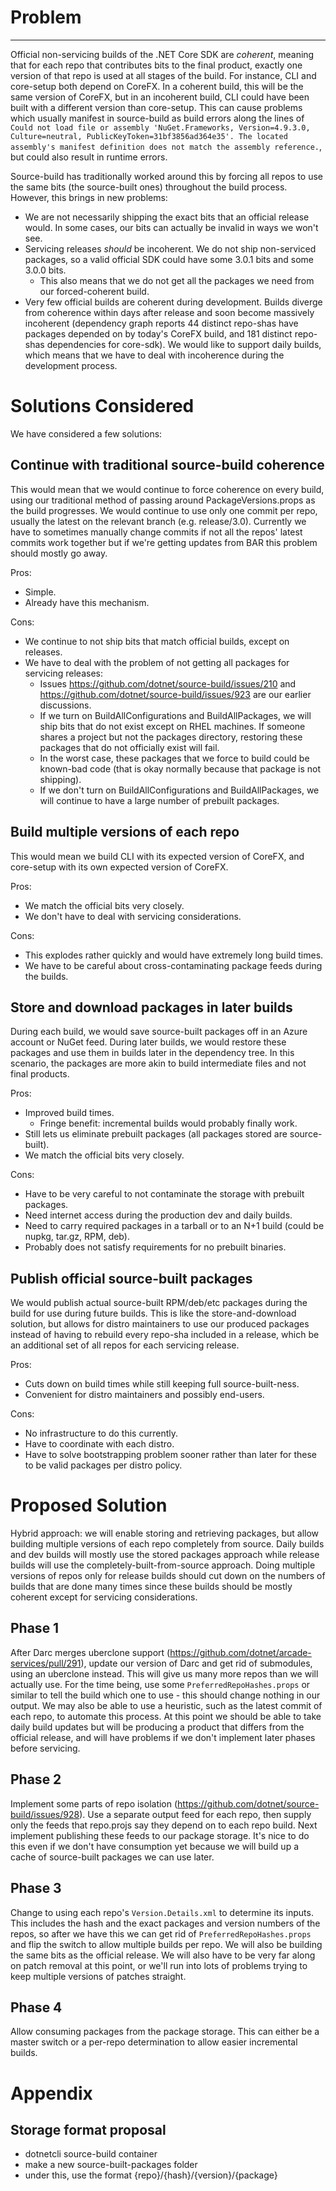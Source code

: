 # Problem #
-----------
Official non-servicing builds of the .NET Core SDK are *coherent*, meaning that for each repo that contributes bits to the final product, exactly one version of that repo is used at all stages of the build.  For instance, CLI and core-setup both depend on CoreFX.  In a coherent build, this will be the same version of CoreFX, but in an incoherent build, CLI could have been built with a different version than core-setup.  This can cause problems which usually manifest in source-build as build errors along the lines of `Could not load file or assembly 'NuGet.Frameworks, Version=4.9.3.0, Culture=neutral, PublicKeyToken=31bf3856ad364e35'. The located assembly's manifest definition does not match the assembly reference.`, but could also result in runtime errors.  

Source-build has traditionally worked around this by forcing all repos to use the same bits (the source-built ones) throughout the build process.  However, this brings in new problems:
- We are not necessarily shipping the exact bits that an official release would.  In some cases, our bits can actually be invalid in ways we won't see.
- Servicing releases *should* be incoherent.  We do not ship non-serviced packages, so a valid official SDK could have some 3.0.1 bits and some 3.0.0 bits.
	- This also means that we do not get all the packages we need from our forced-coherent build.
- Very few official builds are coherent during development.  Builds diverge from coherence within days after release and soon become massively incoherent (dependency graph reports 44 distinct repo-shas have packages depended on by today's CoreFX build, and 181 distinct repo-shas dependencies for core-sdk).  We would like to support daily builds, which means that we have to deal with incoherence during the development process.

# Solutions Considered
We have considered a few solutions:

## Continue with traditional source-build coherence
This would mean that we would continue to force coherence on every build, using our traditional method of passing around PackageVersions.props as the build progresses.  We would continue to use only one commit per repo, usually the latest on the relevant branch (e.g. release/3.0).  Currently we have to sometimes manually change commits if not all the repos' latest commits work together but if we're getting updates from BAR this problem should mostly go away.

Pros:
- Simple.
- Already have this mechanism.

Cons:
- We continue to not ship bits that match official builds, except on releases.
- We have to deal with the problem of not getting all packages for servicing releases:
	-  Issues https://github.com/dotnet/source-build/issues/210 and https://github.com/dotnet/source-build/issues/923 are our earlier discussions.
	-  If we turn on BuildAllConfigurations and BuildAllPackages, we will ship bits that do not exist except on RHEL machines.  If someone shares a project but not the packages directory, restoring these packages that do not officially exist will fail.
	-  In the worst case, these packages that we force to build could be known-bad code (that is okay normally because that package is not shipping).
	-  If we don't turn on BuildAllConfigurations and BuildAllPackages, we will continue to have a large number of prebuilt packages.

## Build multiple versions of each repo
This would mean we build CLI with its expected version of CoreFX, and core-setup with its own expected version of CoreFX.

Pros:
- We match the official bits very closely.
- We don't have to deal with servicing considerations.

Cons:
- This explodes rather quickly and would have extremely long build times.
- We have to be careful about cross-contaminating package feeds during the builds.

## Store and download packages in later builds
During each build, we would save source-built packages off in an Azure account or NuGet feed.  During later builds, we would restore these packages and use them in builds later in the dependency tree.  In this scenario, the packages are more akin to build intermediate files and not final products.

Pros:
- Improved build times.
	- Fringe benefit: incremental builds would probably finally work.
- Still lets us eliminate prebuilt packages (all packages stored are source-built).
- We match the official bits very closely.

Cons:
- Have to be very careful to not contaminate the storage with prebuilt packages.
- Need internet access during the production dev and daily builds.
- Need to carry required packages in a tarball or to an N+1 build (could be nupkg, tar.gz, RPM, deb).
- Probably does not satisfy requirements for no prebuilt binaries.

## Publish official source-built packages
We would publish actual source-built RPM/deb/etc packages during the build for use during future builds.  This is like the store-and-download solution, but allows for distro maintainers to use our produced packages instead of having to rebuild every repo-sha included in a release, which be an additional set of all repos for each servicing release.

Pros:
- Cuts down on build times while still keeping full source-built-ness.
- Convenient for distro maintainers and possibly end-users.

Cons:
- No infrastructure to do this currently.
- Have to coordinate with each distro.
- Have to solve bootstrapping problem sooner rather than later for these to be valid packages per distro policy.

# Proposed Solution
Hybrid approach: we will enable storing and retrieving packages, but allow building multiple versions of each repo completely from source.  Daily builds and dev builds will mostly use the stored packages approach while release builds will use the completely-built-from-source approach.  Doing multiple versions of repos only for release builds should cut down on the numbers of builds that are done many times since these builds should be mostly coherent except for servicing considerations.

## Phase 1
After Darc merges uberclone support (https://github.com/dotnet/arcade-services/pull/291), update our version of Darc and get rid of submodules, using an uberclone instead.  This will give us many more repos than we will actually use.  For the time being, use some `PreferredRepoHashes.props` or similar to tell the build which one to use - this should change nothing in our output.  We may also be able to use a heuristic, such as the latest commit of each repo, to automate this process.  At this point we should be able to take daily build updates but will be producing a product that differs from the official release, and will have problems if we don't implement later phases before servicing.

## Phase 2
Implement some parts of repo isolation (https://github.com/dotnet/source-build/issues/928).  Use a separate output feed for each repo, then supply only the feeds that repo.projs say they depend on to each repo build.  Next implement publishing these feeds to our package storage.  It's nice to do this even if we don't have consumption yet because we will build up a cache of source-built packages we can use later.

## Phase 3
Change to using each repo's `Version.Details.xml` to determine its inputs.  This includes the hash and the exact packages and version numbers of the repos, so after we have this we can get rid of `PreferredRepoHashes.props` and flip the switch to allow multiple builds per repo.  We will also be building the same bits as the official release.  We will also have to be very far along on patch removal at this point, or we'll run into lots of problems trying to keep multiple versions of patches straight.

## Phase 4
Allow consuming packages from the package storage.  This can either be a master switch or a per-repo determination to allow easier incremental builds.

# Appendix
## Storage format proposal
- dotnetcli source-build container
- make a new source-built-packages folder
- under this, use the format {repo}/{hash}/{version}/{package}